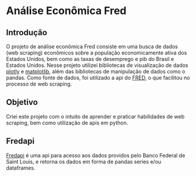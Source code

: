 # Análise Econômica Fred

## Introdução

O projeto de análise econômica Fred consiste em uma busca de dados (web scraping) econômicos sobre a população economicamente ativa dos Estados Unidos, bem como as taxas de desemprego e pib do Brasil e Estados Unidos. Nesse projeto utilizei bibliotecas de visualização de dados [plotly](https://plotly.com/python/) e [matplotlib](https://matplotlib.org/), além das bibliotecas de manipulação de dados como o pandas. Como fonte de dados, foi utilizado a api do [FRED](https://fred.stlouisfed.org/), o que facilitou no processo de web scraping.


## Objetivo

Criei este projeto com o intuito de aprender e praticar habilidades de web scraping, bem como utilização de apis em python.

## Fredapi

[Fredapi](https://github.com/mortada/fredapi) é uma api para acesso aos dados providos pelo Banco Federal de Saint Louis, e retorna os dados em forma de pandas series e/ou dataframes.